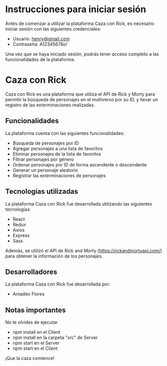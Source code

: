 # Instrucciones para iniciar sesión

Antes de comenzar a utilizar la plataforma Caza con Rick, es necesario iniciar sesión con las siguientes credenciales:

- Usuario: henry@gmail.com
- Contraseña: A12345678o!

Una vez que se haya iniciado sesión, podrás tener acceso completo a las funcionalidades de la plataforma.

# Caza con Rick

Caza con Rick es una plataforma que utiliza el API de Rick y Morty para permitir la búsqueda de personajes en el multiverso por su ID, y llevar un registro de las exterminaciones realizadas.

## Funcionalidades

La plataforma cuenta con las siguientes funcionalidades:

- Búsqueda de personajes por ID
- Agregar personajes a una lista de favoritos
- Eliminar personajes de la lista de favoritos
- Filtrar personajes por género
- Ordenar personajes por ID de forma ascendente o descendente
- Generar un personaje aleatorio
- Registrar las exterminaciones de personajes

## Tecnologías utilizadas

La plataforma Caza con Rick fue desarrollada utilizando las siguientes tecnologías:

- React
- Redux
- Axios
- Express
- Sass

Además, se utilizó el API de Rick and Morty (https://rickandmortyapi.com/) para obtener la información de los personajes.

## Desarrolladores

La plataforma Caza con Rick fue desarrollada por:

- Amadeo Flores

## Notas importantes

No te olvides de ejecutar 

- npm install en el Client
- npm install en la carpeta "src" de Server
- npm start en el Server
- npm start en el Client


¡Que la caza comience!
